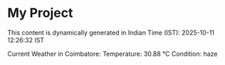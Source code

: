 # My Project

This content is dynamically generated in Indian Time (IST): 2025-10-11 12:26:32 IST


Current Weather in Coimbatore:
Temperature: 30.88 °C
Condition: haze
